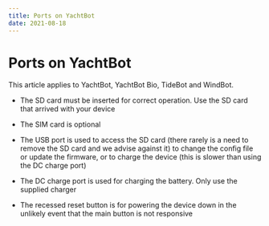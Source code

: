 ```yaml
---
title: Ports on YachtBot
date: 2021-08-18
---
```


# Ports on YachtBot

This article applies to YachtBot, YachtBot Bio, TideBot and WindBot.

- The SD card must be inserted for correct operation. Use the SD card that arrived with your device

- The SIM card is optional

- The USB port is used to access the SD card (there rarely is a need to remove the SD card and we advise against it) to change the config file or update the firmware, or to charge the device (this is slower than using the DC charge port)

- The DC charge port is used for charging the battery. Only use the supplied charger

- The recessed reset button is for powering the device down in the unlikely event that the main button is not responsive
